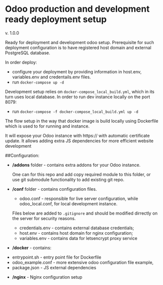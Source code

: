 # Odoo production and development ready deployment setup
v. 1.0.0

Ready for deployment and development odoo setup.
Prerequisite for such deployment configuration is to have registered host domain and external PostgreSQL database.

In order deploy:
- configure your deployment by providing information in host.env, variables.env and credentails.env files.
- run `docker-compose up -d`

Development setup relies on `docker-compose_local_build.yml`, which in its turn uses local database.
In order to run dev instance locally on the port 8079:
- run `docker-compose -f docker-compose_local_build.yml up -d`

The flow setup in the way that docker image is build locally using Dockerfile which is used to for running and instance.
 
It will expose your Odoo instance with https:// with automatic certificate update.
It allows adding extra JS dependencies for more efficient website development

##Configuration:
 - **/addons** folder - contains extra addons for your Odoo instance.
  
    One can for this repo and add copy required module to this folder, or use git submodule functionality to add existing git repo.
 
 - **/conf** folder - contains configuration files.
 
    * odoo.conf - responsible for live server configuration, while odoo_local.conf, for local development instance.
    
    Files below are added to `.gitignore` and should be modified dirrectly on the server for security reasons. 
    
    * credentials.env - contains external database credentials;
    * host.env - contains host domain for nginx configuration;
    * variables.env - contains data for letsencrypt proxy service
   
  - **/docker** - contains:
   * entrypoint.sh - entry point file for Dockerfile
   * odoo_example.conf - more extensive odoo configuration file example,
   * package.json - JS external dependencies
   
  - **/nginx** - Nginx configuration setup
    
    

